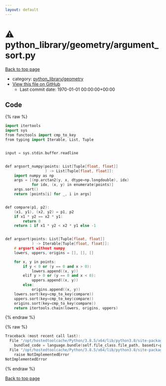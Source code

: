 ```yaml
---
layout: default
---
```


<!-- mathjax config similar to math.stackexchange -->
<script type="text/javascript" async
  src="https://cdnjs.cloudflare.com/ajax/libs/mathjax/2.7.5/MathJax.js?config=TeX-MML-AM_CHTML">
</script>
<script type="text/x-mathjax-config">
  MathJax.Hub.Config({
    TeX: { equationNumbers: { autoNumber: "AMS" }},
    tex2jax: {
      inlineMath: [ ['$','$'] ],
      processEscapes: true
    },
    "HTML-CSS": { matchFontHeight: false },
    displayAlign: "left",
    displayIndent: "2em"
  });
</script>

<script type="text/javascript" src="https://cdnjs.cloudflare.com/ajax/libs/jquery/3.4.1/jquery.min.js"></script>
<script src="https://cdn.jsdelivr.net/npm/jquery-balloon-js@1.1.2/jquery.balloon.min.js" integrity="sha256-ZEYs9VrgAeNuPvs15E39OsyOJaIkXEEt10fzxJ20+2I=" crossorigin="anonymous"></script>
<script type="text/javascript" src="../../../assets/js/copy-button.js"></script>
<link rel="stylesheet" href="../../../assets/css/copy-button.css" />


# :warning: python_library/geometry/argument_sort.py

<a href="../../../index.html">Back to top page</a>

* category: <a href="../../../index.html#bb1189d107afaf50a8d799c22c656ecc">python_library/geometry</a>
* <a href="{{ site.github.repository_url }}/blob/master/python_library/geometry/argument_sort.py">View this file on GitHub</a>
    - Last commit date: 1970-01-01 00:00:00+00:00




## Code

<a id="unbundled"></a>
{% raw %}
```cpp
import itertools
import sys
from functools import cmp_to_key
from typing import Iterable, List, Tuple


input = sys.stdin.buffer.readline


def argsort_numpy(points: List[Tuple[float, float]]
                  ) -> List[Tuple[float, float]]:
    import numpy as np
    args = [(np.arctan2(y, x, dtype=np.longdouble), idx)
            for idx, (x, y) in enumerate(points)]
    args.sort()
    return [points[i] for _, i in args]


def compare(p1, p2):
    (x1, y1), (x2, y2) = p1, p2
    if x1 * y2 == x2 * y1:
        return 0
    return 1 if x1 * y2 < x2 * y1 else -1


def argsort(points: List[Tuple[float, float]]
            ) -> Iterable[Tuple[float, float]]:
    # argsort without numpy
    lowers, uppers, origins = [], [], []

    for x, y in points:
        if y < 0 or (y == 0 and x > 0):
            lowers.append((x, y))
        elif y > 0 or (y == 0 and x < 0):
            uppers.append((x, y))
        else:
            origins.append((x, y))
    lowers.sort(key=cmp_to_key(compare))
    uppers.sort(key=cmp_to_key(compare))
    origins.sort(key=cmp_to_key(compare))
    return itertools.chain(lowers, origins, uppers)

```
{% endraw %}

<a id="bundled"></a>
{% raw %}
```cpp
Traceback (most recent call last):
  File "/opt/hostedtoolcache/Python/3.8.5/x64/lib/python3.8/site-packages/onlinejudge_verify/docs.py", line 349, in write_contents
    bundled_code = language.bundle(self.file_class.file_path, basedir=pathlib.Path.cwd())
  File "/opt/hostedtoolcache/Python/3.8.5/x64/lib/python3.8/site-packages/onlinejudge_verify/languages/python.py", line 67, in bundle
    raise NotImplementedError
NotImplementedError

```
{% endraw %}

<a href="../../../index.html">Back to top page</a>

